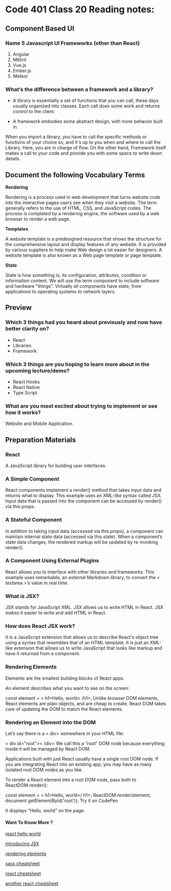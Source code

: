 # Code 401 Class 20 Reading notes:

## Component Based UI


### Name 5 Javascript UI Frameworks (other than React)

1. Angular
2. Mithril
3. Vue.js
4. Ember.js
5. Meteor


### What’s the difference between a framework and a library?
- A library is essentially a set of functions that you can call, these days usually organized into classes. Each call does some work and returns control to the client. 

- A framework embodies some abstract design, with more behavior built in.

When you import a library, you have to call the specific methods or functions of your choice so, and it's up to you when and where to call the Library. Here, you are in charge of flow. On the other hand, Framework itself makes a call to your code and provide you with some space to write down details.


## Document the following Vocabulary Terms

**Rendering**

Rendering is a process used in web development that turns website code into the interactive pages users see when they visit a website. The term generally refers to the use of HTML, CSS, and JavaScript codes. The process is completed by a rendering engine, the software used by a web browser to render a web page.

**Templates**

A website template is a predesigned resource that shows the structure for the comprehensive layout and display features of any website. It is provided by various suppliers to help make Web design a lot easier for designers. A website template is also known as a Web page template or page template.

**State**

State is how something is; its configuration, attributes, condition or information content. We will use the term component to include software and hardware "things". Virtually all components have state, from applications to operating systems to network layers.

## Preview


### Which 3 things had you heard about previously and now have better clarity on?

- React
- Libraries
- Framework
### Which 3 things are you hoping to learn more about in the upcoming lecture/demo?

- React Hooks
- React Native
- Type Script

### What are you most excited about trying to implement or see how it works?

Website and Mobile Application.

## Preparation Materials

### React
A JavaScript library for building user interfaces.

### A Simple Component

React components implement a render() method that takes input data and returns what to display. This example uses an XML-like syntax called JSX. Input data that is passed into the component can be accessed by render() via this.props.

### A Stateful Component
In addition to taking input data (accessed via this.props), a component can maintain internal state data (accessed via this.state). When a component’s state data changes, the rendered markup will be updated by re-invoking render().

### A Component Using External Plugins
React allows you to interface with other libraries and frameworks. This example uses remarkable, an external Markdown library, to convert the < textarea >’s value in real time.


### What is JSX? 

JSX stands for JavaScript XML. JSX allows us to write HTML in React. JSX makes it easier to write and add HTML in React.


### How does React JSX work? 

It is a JavaScript extension that allows us to describe React's object tree using a syntax that resembles that of an HTML template. It is just an XML-like extension that allows us to write JavaScript that looks like markup and have it returned from a component.


### Rendering Elements
Elements are the smallest building blocks of React apps.

An element describes what you want to see on the screen:

const element = < h1>Hello, world< /h1>;
Unlike browser DOM elements, React elements are plain objects, and are cheap to create. React DOM takes care of updating the DOM to match the React elements.


### Rendering an Element into the DOM
Let’s say there is a < div> somewhere in your HTML file:

< div id="root">< /div>
We call this a “root” DOM node because everything inside it will be managed by React DOM.

Applications built with just React usually have a single root DOM node. If you are integrating React into an existing app, you may have as many isolated root DOM nodes as you like.

To render a React element into a root DOM node, pass both to ReactDOM.render():

const element = < h1>Hello, world</ h1>;
ReactDOM.render(element, document.getElementById('root'));
Try it on CodePen

It displays “Hello, world” on the page.




#### Want To Know More ? 

[react hello world](https://reactjs.org/docs/hello-world.html) 

[introducing JSX](https://reactjs.org/docs/introducing-jsx.html)

[rendering elements](https://reactjs.org/docs/rendering-elements.html)

[sass cheatsheet](https://devhints.io/sass)

[react cheatsheet](https://devhints.io/react)

[another react cheatsheet](https://reactcheatsheet.com)


